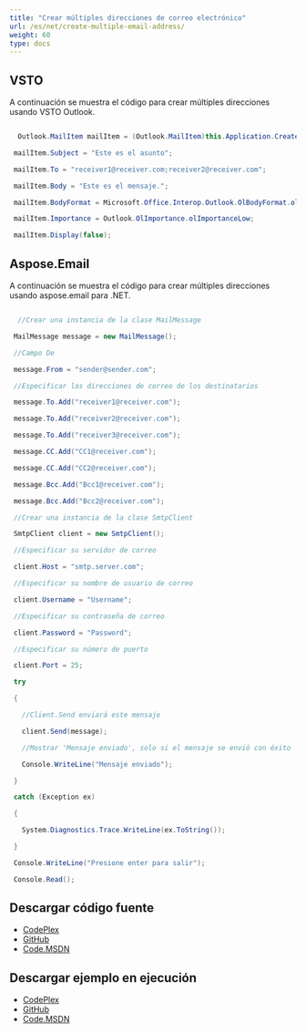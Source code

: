 ```yaml
---
title: "Crear múltiples direcciones de correo electrónico"
url: /es/net/create-multiple-email-address/
weight: 60
type: docs
---
```




## **VSTO**
A continuación se muestra el código para crear múltiples direcciones usando VSTO Outlook.

``` cs

  Outlook.MailItem mailItem = (Outlook.MailItem)this.Application.CreateItem(Outlook.OlItemType.olMailItem);

 mailItem.Subject = "Este es el asunto";

 mailItem.To = "receiver1@receiver.com;receiver2@receiver.com";

 mailItem.Body = "Este es el mensaje.";

 mailItem.BodyFormat = Microsoft.Office.Interop.Outlook.OlBodyFormat.olFormatRichText;

 mailItem.Importance = Outlook.OlImportance.olImportanceLow;

 mailItem.Display(false);


```
## **Aspose.Email**
A continuación se muestra el código para crear múltiples direcciones usando aspose.email para .NET.

``` cs

  //Crear una instancia de la clase MailMessage

 MailMessage message = new MailMessage();

 //Campo De

 message.From = "sender@sender.com";

 //Especificar las direcciones de correo de los destinatarios

 message.To.Add("receiver1@receiver.com");

 message.To.Add("receiver2@receiver.com");

 message.To.Add("receiver3@receiver.com");

 message.CC.Add("CC1@receiver.com");

 message.CC.Add("CC2@receiver.com");

 message.Bcc.Add("Bcc1@receiver.com");

 message.Bcc.Add("Bcc2@receiver.com");

 //Crear una instancia de la clase SmtpClient

 SmtpClient client = new SmtpClient();

 //Especificar su servidor de correo

 client.Host = "smtp.server.com";

 //Especificar su nombre de usuario de correo

 client.Username = "Username";

 //Especificar su contraseña de correo

 client.Password = "Password";

 //Especificar su número de puerto

 client.Port = 25;

 try

 {

   //Client.Send enviará este mensaje

   client.Send(message);

   //Mostrar 'Mensaje enviado', solo si el mensaje se envió con éxito

   Console.WriteLine("Mensaje enviado");

 }

 catch (Exception ex)

 {

   System.Diagnostics.Trace.WriteLine(ex.ToString());

 }

 Console.WriteLine("Presione enter para salir");

 Console.Read();

```
## **Descargar código fuente**
- [CodePlex](https://asposeemailvsto.codeplex.com/SourceControl/latest#Code)
- [GitHub](https://github.com/aspose-email/Aspose.Email-for-.NET/tree/master/Plugins/Aspose.Email%20Vs%20VSTO%20Outlook/Code%20Comparison%20of%20Common%20Features/Create%20Multiple%20Email%20Addresses)
- [Code.MSDN](https://code.msdn.microsoft.com/Code-Comparison-of-common-4e0f39b8/view/SourceCode#content)
## **Descargar ejemplo en ejecución**
- [CodePlex](https://asposeemailvsto.codeplex.com/releases/view/620910)
- [GitHub](https://github.com/aspose-email/Aspose.Email-for-.NET/releases/tag/AsposeEmailVsVSTOv1.2)
- [Code.MSDN](https://code.msdn.microsoft.com/Code-Comparison-of-common-4e0f39b8)